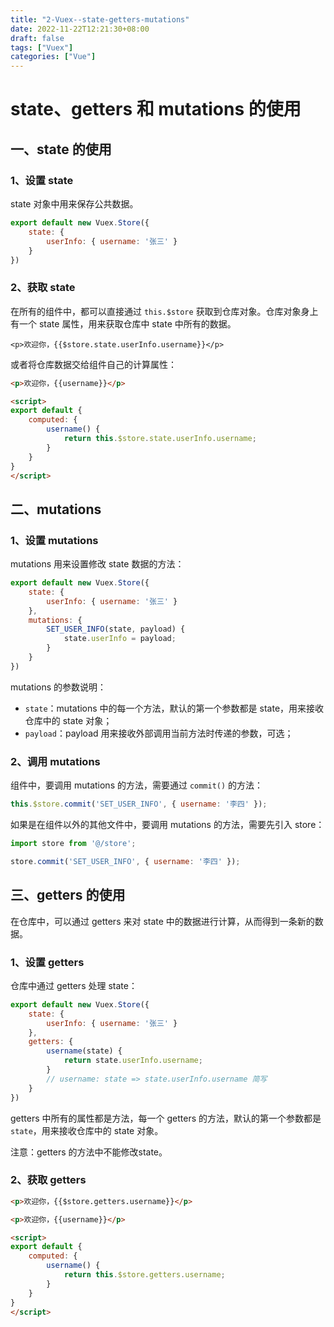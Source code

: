 ```yaml
---
title: "2-Vuex--state-getters-mutations"
date: 2022-11-22T12:21:30+08:00
draft: false
tags: ["Vuex"]
categories: ["Vue"]
---
```

# state、getters 和 mutations 的使用

## 一、state 的使用

### 1、设置 state

state 对象中用来保存公共数据。

```js
export default new Vuex.Store({
    state: {
        userInfo: { username: '张三' }
    }
})
```

### 2、获取 state

在所有的组件中，都可以直接通过 `this.$store` 获取到仓库对象。仓库对象身上有一个 state 属性，用来获取仓库中 state 中所有的数据。

```vue
<p>欢迎你，{{$store.state.userInfo.username}}</p>
```

或者将仓库数据交给组件自己的计算属性：

```html
<p>欢迎你，{{username}}</p>

<script>
export default {
    computed: {
        username() {
            return this.$store.state.userInfo.username;
        }
    }
}
</script>
```

## 二、mutations

### 1、设置 mutations

mutations 用来设置修改 state 数据的方法：

```js
export default new Vuex.Store({
    state: {
        userInfo: { username: '张三' }
    },
    mutations: {
        SET_USER_INFO(state, payload) {
            state.userInfo = payload;
        }
    }
})
```

mutations 的参数说明：

- `state`：mutations 中的每一个方法，默认的第一个参数都是 state，用来接收仓库中的 state 对象；
- `payload`：payload 用来接收外部调用当前方法时传递的参数，可选；

### 2、调用 mutations

组件中，要调用 mutations 的方法，需要通过 `commit()` 的方法：

```js
this.$store.commit('SET_USER_INFO', { username: '李四' });
```

如果是在组件以外的其他文件中，要调用 mutations 的方法，需要先引入 store：

```js
import store from '@/store';

store.commit('SET_USER_INFO', { username: '李四' });
```

## 三、getters 的使用

在仓库中，可以通过 getters 来对 state 中的数据进行计算，从而得到一条新的数据。

### 1、设置 getters

仓库中通过 getters 处理 state：

```js
export default new Vuex.Store({
    state: {
        userInfo: { username: '张三' }
    },
    getters: {
        username(state) {
            return state.userInfo.username;
        }
        // username: state => state.userInfo.username 简写
    }
})
```

getters 中所有的属性都是方法，每一个 getters 的方法，默认的第一个参数都是 `state`，用来接收仓库中的 state 对象。

注意：getters 的方法中不能修改state。

### 2、获取 getters

```html
<p>欢迎你，{{$store.getters.username}}</p>
```

```html
<p>欢迎你，{{username}}</p>

<script>
export default {
    computed: {
        username() {
            return this.$store.getters.username;
        }
    }
}
</script>
```





